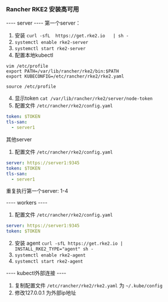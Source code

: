 ### Rancher RKE2 安装高可用

---- server ----
第一个server：
1. 安装 `curl -sfL  https://get.rke2.io   | sh -`
2. `systemctl enable rke2-server`
3. `systemctl start rke2-server`
4. 配置本地kubectl
```shell
vim /etc/profile
export PATH=/var/lib/rancher/rke2/bin:$PATH
export KUBECONFIG=/etc/rancher/rke2/rke2.yaml

source /etc/profile
```
4. 显示token `cat /var/lib/rancher/rke2/server/node-token`
5. 配置文件 `/etc/rancher/rke2/config.yaml`
```yaml
token: $TOKEN
tls-san:
  - server1
```

其他server
1. 配置文件 `/etc/rancher/rke2/config.yaml`
```yaml
server: https://server1:9345
token: $TOKEN
tls-san:
  - server1
```
重复执行第一个server: 1-4

---- workers ----
1. 配置文件 `/etc/rancher/rke2/config.yaml`
```yaml
server: https://server1:9345
token: $TOKEN
```
2. 安装 agent `curl -sfL https://get.rke2.io | INSTALL_RKE2_TYPE="agent" sh -`
3. `systemctl enable rke2-agent`
4. `systemctl start rke2-agent`


---- kubectl外部连接 ----
1. 复制配置文件 `/etc/rancher/rke2/rke2.yaml` 为 `~/.kube/config`
2. 修改127.0.0.1 为外部ip地址